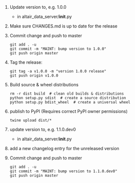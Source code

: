 1. Update version to, e.g. 1.0.0

   - in altair_data_server/__init__.py

2. Make sure CHANGES.md is up to date for the release

3. Commit change and push to master

       git add . -u
       git commit -m "MAINT: bump version to 1.0.0"
       git push origin master

4. Tag the release:

       git tag -a v1.0.0 -m "version 1.0.0 release"
       git push origin v1.0.0

5. Build source & wheel distributions

       rm -r dist build  # clean old builds & distributions
       python setup.py sdist  # create a source distribution
       python setup.py bdist_wheel  # create a universal wheel

6. publish to PyPI (Requires correct PyPI owner permissions)

       twine upload dist/*

7. update version to, e.g. 1.1.0.dev0

   - in altair_data_server/__init__.py

8. add a new changelog entry for the unreleased version

9. Commit change and push to master

       git add . -u
       git commit -m "MAINT: bump version to 1.1.0.dev0"
       git push origin master
